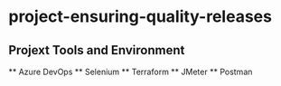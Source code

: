 # project-ensuring-quality-releases

## Projext Tools and Environment
** Azure DevOps
** Selenium
** Terraform
** JMeter
** Postman